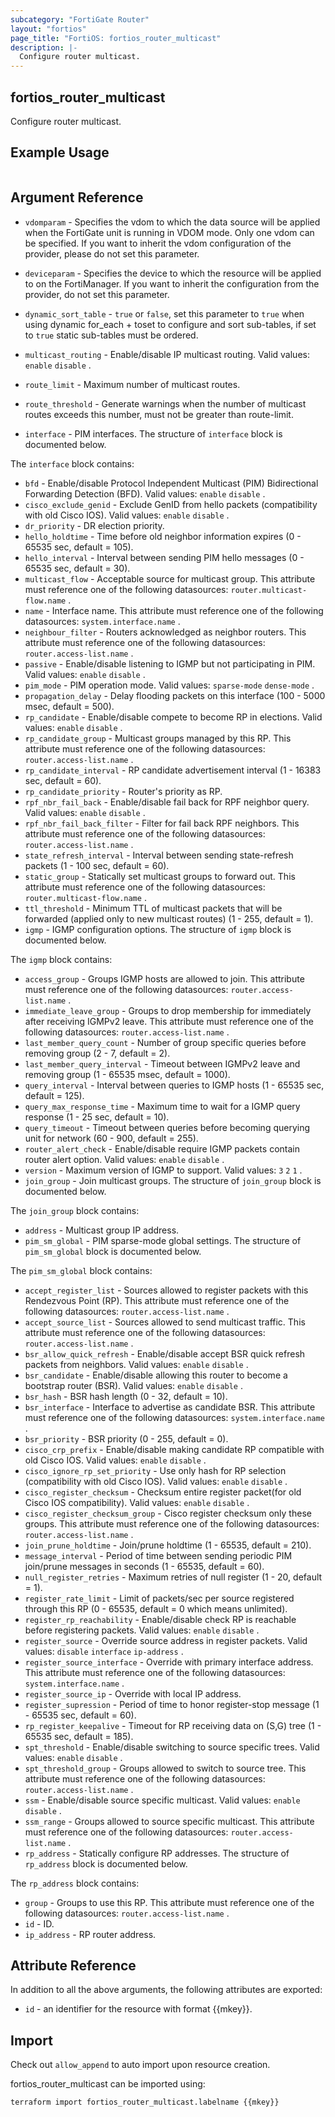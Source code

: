 ```yaml
---
subcategory: "FortiGate Router"
layout: "fortios"
page_title: "FortiOS: fortios_router_multicast"
description: |-
  Configure router multicast.
---
```


## fortios_router_multicast
Configure router multicast.

## Example Usage

```hcl

```

## Argument Reference
* `vdomparam` - Specifies the vdom to which the data source will be applied when the FortiGate unit is running in VDOM mode. Only one vdom can be specified. If you want to inherit the vdom configuration of the provider, please do not set this parameter.
* `deviceparam` - Specifies the device to which the resource will be applied to on the FortiManager. If you want to inherit the configuration from the provider, do not set this parameter.
* `dynamic_sort_table` - `true` or `false`, set this parameter to `true` when using dynamic for_each + toset to configure and sort sub-tables, if set to `true` static sub-tables must be ordered.

* `multicast_routing` - Enable/disable IP multicast routing. Valid values: `enable` `disable` .
* `route_limit` - Maximum number of multicast routes.
* `route_threshold` - Generate warnings when the number of multicast routes exceeds this number, must not be greater than route-limit.
* `interface` - PIM interfaces. The structure of `interface` block is documented below.

The `interface` block contains:

* `bfd` - Enable/disable Protocol Independent Multicast (PIM) Bidirectional Forwarding Detection (BFD). Valid values: `enable` `disable` .
* `cisco_exclude_genid` - Exclude GenID from hello packets (compatibility with old Cisco IOS). Valid values: `enable` `disable` .
* `dr_priority` - DR election priority.
* `hello_holdtime` - Time before old neighbor information expires (0 - 65535 sec, default = 105).
* `hello_interval` - Interval between sending PIM hello messages (0 - 65535 sec, default = 30).
* `multicast_flow` - Acceptable source for multicast group. This attribute must reference one of the following datasources: `router.multicast-flow.name` .
* `name` - Interface name. This attribute must reference one of the following datasources: `system.interface.name` .
* `neighbour_filter` - Routers acknowledged as neighbor routers. This attribute must reference one of the following datasources: `router.access-list.name` .
* `passive` - Enable/disable listening to IGMP but not participating in PIM. Valid values: `enable` `disable` .
* `pim_mode` - PIM operation mode. Valid values: `sparse-mode` `dense-mode` .
* `propagation_delay` - Delay flooding packets on this interface (100 - 5000 msec, default = 500).
* `rp_candidate` - Enable/disable compete to become RP in elections. Valid values: `enable` `disable` .
* `rp_candidate_group` - Multicast groups managed by this RP. This attribute must reference one of the following datasources: `router.access-list.name` .
* `rp_candidate_interval` - RP candidate advertisement interval (1 - 16383 sec, default = 60).
* `rp_candidate_priority` - Router's priority as RP.
* `rpf_nbr_fail_back` - Enable/disable fail back for RPF neighbor query. Valid values: `enable` `disable` .
* `rpf_nbr_fail_back_filter` - Filter for fail back RPF neighbors. This attribute must reference one of the following datasources: `router.access-list.name` .
* `state_refresh_interval` - Interval between sending state-refresh packets (1 - 100 sec, default = 60).
* `static_group` - Statically set multicast groups to forward out. This attribute must reference one of the following datasources: `router.multicast-flow.name` .
* `ttl_threshold` - Minimum TTL of multicast packets that will be forwarded (applied only to new multicast routes) (1 - 255, default = 1).
* `igmp` - IGMP configuration options. The structure of `igmp` block is documented below.

The `igmp` block contains:

* `access_group` - Groups IGMP hosts are allowed to join. This attribute must reference one of the following datasources: `router.access-list.name` .
* `immediate_leave_group` - Groups to drop membership for immediately after receiving IGMPv2 leave. This attribute must reference one of the following datasources: `router.access-list.name` .
* `last_member_query_count` - Number of group specific queries before removing group (2 - 7, default = 2).
* `last_member_query_interval` - Timeout between IGMPv2 leave and removing group (1 - 65535 msec, default = 1000).
* `query_interval` - Interval between queries to IGMP hosts (1 - 65535 sec, default = 125).
* `query_max_response_time` - Maximum time to wait for a IGMP query response (1 - 25 sec, default = 10).
* `query_timeout` - Timeout between queries before becoming querying unit for network (60 - 900, default = 255).
* `router_alert_check` - Enable/disable require IGMP packets contain router alert option. Valid values: `enable` `disable` .
* `version` - Maximum version of IGMP to support. Valid values: `3` `2` `1` .
* `join_group` - Join multicast groups. The structure of `join_group` block is documented below.

The `join_group` block contains:

* `address` - Multicast group IP address.
* `pim_sm_global` - PIM sparse-mode global settings. The structure of `pim_sm_global` block is documented below.

The `pim_sm_global` block contains:

* `accept_register_list` - Sources allowed to register packets with this Rendezvous Point (RP). This attribute must reference one of the following datasources: `router.access-list.name` .
* `accept_source_list` - Sources allowed to send multicast traffic. This attribute must reference one of the following datasources: `router.access-list.name` .
* `bsr_allow_quick_refresh` - Enable/disable accept BSR quick refresh packets from neighbors. Valid values: `enable` `disable` .
* `bsr_candidate` - Enable/disable allowing this router to become a bootstrap router (BSR). Valid values: `enable` `disable` .
* `bsr_hash` - BSR hash length (0 - 32, default = 10).
* `bsr_interface` - Interface to advertise as candidate BSR. This attribute must reference one of the following datasources: `system.interface.name` .
* `bsr_priority` - BSR priority (0 - 255, default = 0).
* `cisco_crp_prefix` - Enable/disable making candidate RP compatible with old Cisco IOS. Valid values: `enable` `disable` .
* `cisco_ignore_rp_set_priority` - Use only hash for RP selection (compatibility with old Cisco IOS). Valid values: `enable` `disable` .
* `cisco_register_checksum` - Checksum entire register packet(for old Cisco IOS compatibility). Valid values: `enable` `disable` .
* `cisco_register_checksum_group` - Cisco register checksum only these groups. This attribute must reference one of the following datasources: `router.access-list.name` .
* `join_prune_holdtime` - Join/prune holdtime (1 - 65535, default = 210).
* `message_interval` - Period of time between sending periodic PIM join/prune messages in seconds (1 - 65535, default = 60).
* `null_register_retries` - Maximum retries of null register (1 - 20, default = 1).
* `register_rate_limit` - Limit of packets/sec per source registered through this RP (0 - 65535, default = 0 which means unlimited).
* `register_rp_reachability` - Enable/disable check RP is reachable before registering packets. Valid values: `enable` `disable` .
* `register_source` - Override source address in register packets. Valid values: `disable` `interface` `ip-address` .
* `register_source_interface` - Override with primary interface address. This attribute must reference one of the following datasources: `system.interface.name` .
* `register_source_ip` - Override with local IP address.
* `register_supression` - Period of time to honor register-stop message (1 - 65535 sec, default = 60).
* `rp_register_keepalive` - Timeout for RP receiving data on (S,G) tree (1 - 65535 sec, default = 185).
* `spt_threshold` - Enable/disable switching to source specific trees. Valid values: `enable` `disable` .
* `spt_threshold_group` - Groups allowed to switch to source tree. This attribute must reference one of the following datasources: `router.access-list.name` .
* `ssm` - Enable/disable source specific multicast. Valid values: `enable` `disable` .
* `ssm_range` - Groups allowed to source specific multicast. This attribute must reference one of the following datasources: `router.access-list.name` .
* `rp_address` - Statically configure RP addresses. The structure of `rp_address` block is documented below.

The `rp_address` block contains:

* `group` - Groups to use this RP. This attribute must reference one of the following datasources: `router.access-list.name` .
* `id` - ID.
* `ip_address` - RP router address.

## Attribute Reference

In addition to all the above arguments, the following attributes are exported:
* `id` - an identifier for the resource with format {{mkey}}.

## Import

Check out `allow_append` to auto import upon resource creation.

fortios_router_multicast can be imported using:
```sh
terraform import fortios_router_multicast.labelname {{mkey}}
```
